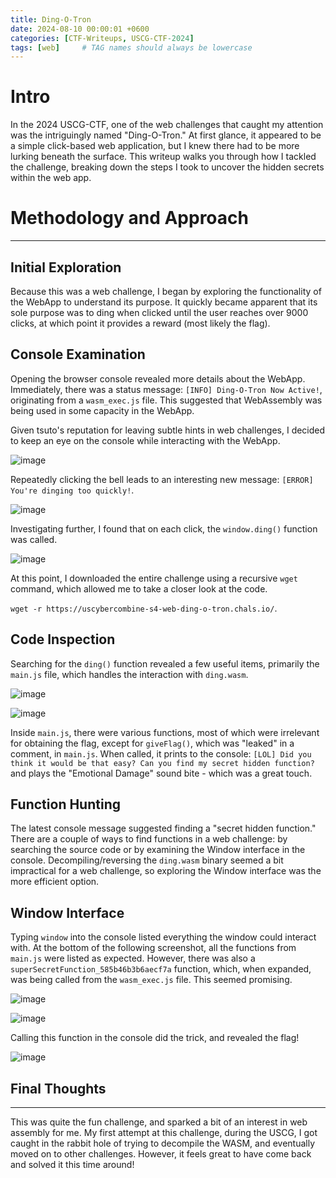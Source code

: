 ```yaml
---
title: Ding-O-Tron
date: 2024-08-10 00:00:01 +0600
categories: [CTF-Writeups, USCG-CTF-2024]
tags: [web]     # TAG names should always be lowercase
---
```


# Intro

In the 2024 USCG-CTF, one of the web challenges that caught my attention was the intriguingly named "Ding-O-Tron." At first glance, it appeared to be a simple click-based web application, but I knew there had to be more lurking beneath the surface. This writeup walks you through how I tackled the challenge, breaking down the steps I took to uncover the hidden secrets within the web app.

# Methodology and Approach
---
## Initial Exploration

Because this was a web challenge, I began by exploring the functionality of the WebApp to understand its purpose. It quickly became apparent that its sole purpose was to ding when clicked until the user reaches over 9000 clicks, at which point it provides a reward (most likely the flag).

## Console Examination

Opening the browser console revealed more details about the WebApp. Immediately, there was a status message: `[INFO] Ding-O-Tron Now Active!`, originating from a `wasm_exec.js` file. This suggested that WebAssembly was being used in some capacity in the WebApp.

Given tsuto's reputation for leaving subtle hints in web challenges, I decided to keep an eye on the console while interacting with the WebApp.

![image](https://github.com/user-attachments/assets/771a0e3e-a2eb-4ee1-9270-da9033f862b2)

Repeatedly clicking the bell leads to an interesting new message: `[ERROR] You're dinging too quickly!`. 

![image](https://github.com/user-attachments/assets/0ca2147a-d199-4d91-9351-3928f3b29370)

Investigating further, I found that on each click, the `window.ding()` function was called.

![image](https://github.com/user-attachments/assets/6f19310b-72fc-44fd-86e8-f5c5225c02a1)

At this point, I downloaded the entire challenge using a recursive `wget` command, which allowed me to take a closer look at the code. 

`wget -r https://uscybercombine-s4-web-ding-o-tron.chals.io/`. 

## Code Inspection

Searching for the `ding()` function revealed a few useful items, primarily the `main.js` file, which handles the interaction with `ding.wasm`.


![image](https://github.com/user-attachments/assets/7c253487-0bca-4332-a2f6-7f3e87b74551)

![image](https://github.com/user-attachments/assets/e9444189-9588-4841-869a-f7b3a5d227cd)

Inside `main.js`, there were various functions, most of which were irrelevant for obtaining the flag, except for `giveFlag()`, which was "leaked" in a comment, in `main.js`. When called, it prints to the console: `[LOL] Did you think it would be that easy? Can you find my secret hidden function?` and plays the "Emotional Damage" sound bite - which was a great touch. 

## Function Hunting

The latest console message suggested finding a "secret hidden function." There are a couple of ways to find functions in a web challenge: by searching the source code or by examining the Window interface in the console. Decompiling/reversing the `ding.wasm` binary seemed a bit impractical for a web challenge, so exploring the Window interface was the more efficient option.
## Window Interface

Typing `window` into the console listed everything the window could interact with. At the bottom of the following screenshot, all the functions from `main.js` were listed as expected. However, there was also a `superSecretFunction_585b46b3b6aecf7a` function, which, when expanded, was being called from the `wasm_exec.js` file. This seemed promising.

![image](https://github.com/user-attachments/assets/8d347c61-e7bc-45cc-ab37-80e23f5de89d)

![image](https://github.com/user-attachments/assets/86fce88b-4cf0-4d0c-b23d-f295a3fb14af)

Calling this function in the console did the trick, and revealed the flag!

![image](https://github.com/user-attachments/assets/cfce955a-cedd-46eb-989e-333647097958)


## Final Thoughts
---
This was quite the fun challenge, and sparked a bit of an interest in web assembly for me. My first attempt at this challenge, during the USCG, I got caught in the rabbit hole of trying to decompile the WASM, and eventually moved on to other challenges. However, it feels great to have come back and solved it this time around!

